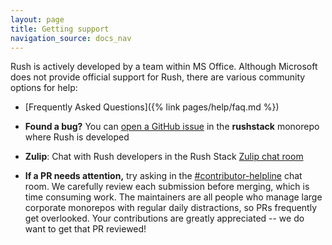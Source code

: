 ```yaml
---
layout: page
title: Getting support
navigation_source: docs_nav
---
```


Rush is actively developed by a team within MS Office. Although Microsoft does not provide official support for Rush, there are various community options for help:

- [Frequently Asked Questions]({% link pages/help/faq.md %})

- **Found a bug?** You can [open a GitHub issue](https://github.com/microsoft/rushstack/issues)
  in the **rushstack** monorepo where Rush is developed

- **Zulip**: Chat with Rush developers in the Rush Stack [Zulip chat room](https://rushstack.zulipchat.com/)

- **If a PR needs attention,** try asking in the
  [#contributor-helpline](https://rushstack.zulipchat.com/#narrow/stream/279883-contributor-helpline)
  chat room. We carefully review each submission before merging, which is time consuming work. The maintainers
  are all people who manage large corporate monorepos with regular daily distractions, so PRs frequently
  get overlooked. Your contributions are greatly appreciated -- we do want to get that PR reviewed!
